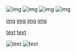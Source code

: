 <!-- Pinning -->

![img](path) ![img](path) ![img](path "title") ![img](path "title")

[img](path) [img](path) [img](path "title") [img](path "title")

<!-- Paths with parents -->

[text](<cat).gif>) [text](<cat).gif> "a")

![text](<cat).gif>) ![text](<cat).gif> "a")
